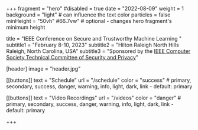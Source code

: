 +++
fragment = "hero"
#disabled = true
date = "2022-08-09"
weight = 1
background = "light" # can influence the text color
particles = false
minHeight = "50vh" #66.7vw" # optional - changes hero fragment's minimum height

title = "IEEE Conference on Secure and Trustworthy Machine Learning "
subtitle1 = "February 8-10, 2023"
subtitle2 = "Hilton Raleigh North Hills<br>Raleigh, North Carolina, USA"
subtitle3 = "Sponsored by the [IEEE Computer Society Technical Committee of Security and Privacy](https://www.ieee-security.org/)"

[header]
  image = "header.jpg"

[[buttons]]
  text = "Schedule"
  url = "/schedule"
  color = "success" # primary, secondary, success, danger, warning, info, light, dark, link - default: primary

[[buttons]]
  text = "Video Recordings"
  url = "/videos"
  color = "danger" # primary, secondary, success, danger, warning, info, light, dark, link - default: primary

+++
